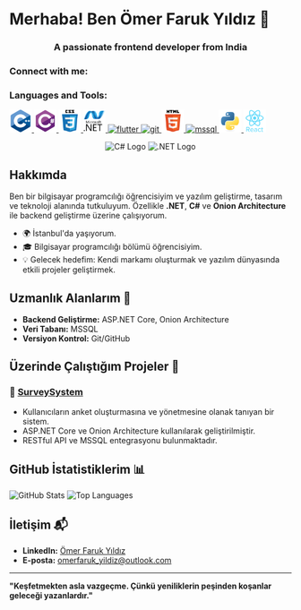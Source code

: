 # Merhaba! Ben Ömer Faruk Yıldız 👋
<h3 align="center">A passionate frontend developer from India</h3>

<h3 align="left">Connect with me:</h3>
<p align="left">
</p>

<h3 align="left">Languages and Tools:</h3>
<p align="left"> <a href="https://www.w3schools.com/cpp/" target="_blank" rel="noreferrer"> <img src="https://raw.githubusercontent.com/devicons/devicon/master/icons/cplusplus/cplusplus-original.svg" alt="cplusplus" width="40" height="40"/> </a> <a href="https://www.w3schools.com/cs/" target="_blank" rel="noreferrer"> <img src="https://raw.githubusercontent.com/devicons/devicon/master/icons/csharp/csharp-original.svg" alt="csharp" width="40" height="40"/> </a> <a href="https://www.w3schools.com/css/" target="_blank" rel="noreferrer"> <img src="https://raw.githubusercontent.com/devicons/devicon/master/icons/css3/css3-original-wordmark.svg" alt="css3" width="40" height="40"/> </a> <a href="https://dotnet.microsoft.com/" target="_blank" rel="noreferrer"> <img src="https://raw.githubusercontent.com/devicons/devicon/master/icons/dot-net/dot-net-original-wordmark.svg" alt="dotnet" width="40" height="40"/> </a> <a href="https://flutter.dev" target="_blank" rel="noreferrer"> <img src="https://www.vectorlogo.zone/logos/flutterio/flutterio-icon.svg" alt="flutter" width="40" height="40"/> </a> <a href="https://git-scm.com/" target="_blank" rel="noreferrer"> <img src="https://www.vectorlogo.zone/logos/git-scm/git-scm-icon.svg" alt="git" width="40" height="40"/> </a> <a href="https://www.w3.org/html/" target="_blank" rel="noreferrer"> <img src="https://raw.githubusercontent.com/devicons/devicon/master/icons/html5/html5-original-wordmark.svg" alt="html5" width="40" height="40"/> </a> <a href="https://www.microsoft.com/en-us/sql-server" target="_blank" rel="noreferrer"> <img src="https://www.svgrepo.com/show/303229/microsoft-sql-server-logo.svg" alt="mssql" width="40" height="40"/> </a> <a href="https://www.python.org" target="_blank" rel="noreferrer"> <img src="https://raw.githubusercontent.com/devicons/devicon/master/icons/python/python-original.svg" alt="python" width="40" height="40"/> </a> <a href="https://reactjs.org/" target="_blank" rel="noreferrer"> <img src="https://raw.githubusercontent.com/devicons/devicon/master/icons/react/react-original-wordmark.svg" alt="react" width="40" height="40"/> </a> </p>
<div align="center">
  <img src="https://upload.wikimedia.org/wikipedia/commons/4/4f/Csharp_Logo.png" alt="C# Logo" width="100" height="100">
  <img src="https://upload.wikimedia.org/wikipedia/commons/e/ee/.NET_Core_Logo.svg" alt=".NET Logo" width="80" height="80">
</div>

## Hakkımda
Ben bir bilgisayar programcılığı öğrencisiyim ve yazılım geliştirme, tasarım ve teknoloji alanında tutkuluyum. Özellikle **.NET**, **C#** ve **Onion Architecture** ile backend geliştirme üzerine çalışıyorum.

- 🌍 İstanbul'da yaşıyorum.
- 🎓 Bilgisayar programcılığı bölümü öğrencisiyim.
- 💡 Gelecek hedefim: Kendi markamı oluşturmak ve yazılım dünyasında etkili projeler geliştirmek.

## Uzmanlık Alanlarım 🚀
- **Backend Geliştirme:** ASP.NET Core, Onion Architecture
- **Veri Tabanı:** MSSQL
- **Versiyon Kontrol:** Git/GitHub

## Üzerinde Çalıştığım Projeler 📂
### 🚀 [SurveySystem](https://github.com/omerfaruk-yildiz/SurveySystem)
- Kullanıcıların anket oluşturmasına ve yönetmesine olanak tanıyan bir sistem.
- ASP.NET Core ve Onion Architecture kullanılarak geliştirilmiştir.
- RESTful API ve MSSQL entegrasyonu bulunmaktadır.

## GitHub İstatistiklerim 📊
![GitHub Stats](https://github-readme-stats.vercel.app/api?username=omerfaruk-yildiz&show_icons=true&theme=radical)
![Top Languages](https://github-readme-stats.vercel.app/api/top-langs/?username=omerfaruk-yildiz&layout=compact&theme=radical)

## İletişim 📬
- **LinkedIn:** [Ömer Faruk Yıldız](https://www.linkedin.com/in/%C3%B6mer-faruk-y%C4%B1ld%C4%B1z-371176328/)
- **E-posta:** omerfaruk_yildiz@outlook.com
---

**"Keşfetmekten asla vazgeçme. Çünkü yeniliklerin peşinden koşanlar geleceği yazanlardır."**
